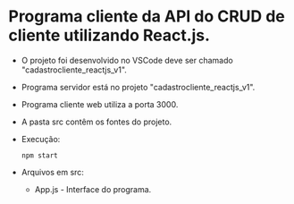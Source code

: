 # Programa cliente da API do CRUD de cliente utilizando React.js.

- O projeto foi desenvolvido no VSCode deve ser chamado "cadastrocliente_reactjs_v1".
- Programa servidor está no projeto "cadastrocliente_reactjs_v1".
- Programa cliente web utiliza a porta 3000.
- A pasta src contêm os fontes do projeto.

- Execução:    
   <pre><code>npm start</code></pre>

- Arquivos em src:
   - App.js - Interface do programa.
